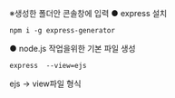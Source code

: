 ※생성한 폴더안 콘솔창에 입력
● express 설치
```
npm i -g express-generator 
```
● node.js 작업을위한 기본 파일 생성
```
express  --view=ejs 
```
ejs -> view파일 형식
